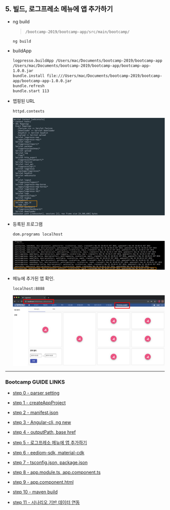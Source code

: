 ## 5. 빌드, 로그프레소 메뉴에 앱 추가하기

- ng build

	>`/bootcamp-2019/bootcamp-app/src/main/bootcamp/`
	```
	ng build
	```

- buildApp
	
	```
	logpresso.buildApp /Users/mac/Documents/bootcamp-2019/bootcamp-app /Users/mac/Documents/bootcamp-2019/bootcamp-app/bootcamp-app-1.0.0.jar
	bundle.install file:///Users/mac/Documents/bootcamp-2019/bootcamp-app/bootcamp-app-1.0.0.jar
	bundle.refresh
	bundle.start 113
	```

- 맵핑된 URL

	```
	httpd.contexts
	```
	<img src="images/servlet.png">

- 등록된 프로그램

	```
	dom.programs localhost
	```
	<img src="images/programs.png">

- 메뉴에 추가된 앱 확인.

	```
	localhost:8888
	```
	<img src="images/add-menu.png">

---
### Bootcamp GUIDE LINKS
* [step 0 - parser setting](step0.md)
	
* [step 1 - createAppProject](step1.md)

* [step 2 - manifest.json](step2.md)

* [step 3 - Angular-cli, ng new](step3.md)

* [step 4 - outputPath, base href](step4.md)

* [step 5 - 로그프레소 메뉴에 앱 추가하기](step5.md)

* [step 6 - eediom-sdk, material-cdk](step6.md)

* [step 7 - tsconfig.json, package.json](step7.md)

* [step 8 - app.module.ts, app.component.ts](step8.md)

* [step 9 - app.component.html](step9.md)

* [step 10 - maven build](step10.md)

* [step 11 - 시나리오 기반 데이터 연동](step11.md)